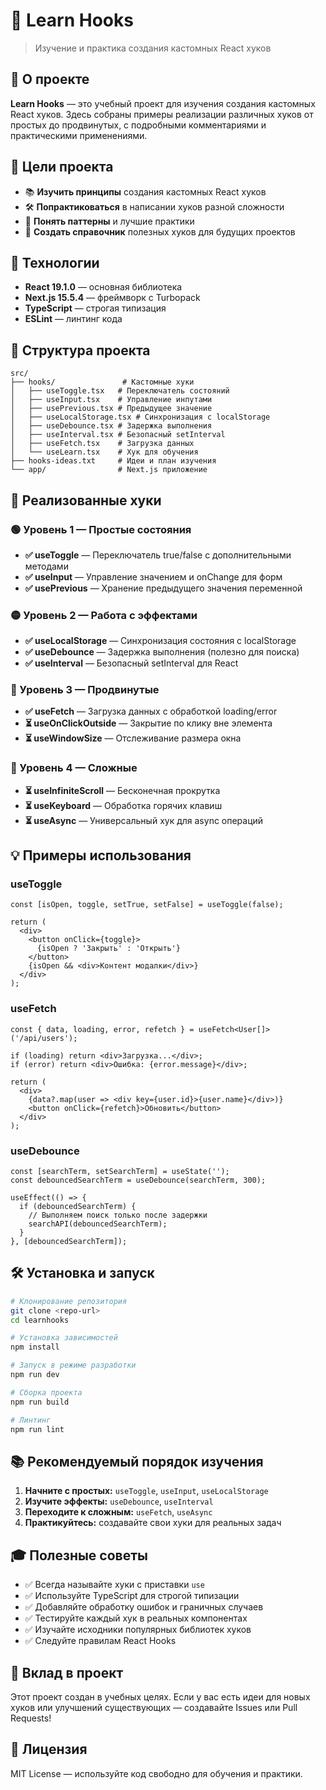 # 🎣 Learn Hooks

> Изучение и практика создания кастомных React хуков

## 📖 О проекте

**Learn Hooks** — это учебный проект для изучения создания кастомных React хуков. Здесь собраны примеры реализации различных хуков от простых до продвинутых, с подробными комментариями и практическими применениями.

## 🎯 Цели проекта

- 📚 **Изучить принципы** создания кастомных React хуков
- 🛠️ **Попрактиковаться** в написании хуков разной сложности
- 🧠 **Понять паттерны** и лучшие практики
- 📝 **Создать справочник** полезных хуков для будущих проектов

## 🚀 Технологии

- **React 19.1.0** — основная библиотека
- **Next.js 15.5.4** — фреймворк с Turbopack
- **TypeScript** — строгая типизация
- **ESLint** — линтинг кода

## 📂 Структура проекта

```
src/
├── hooks/               # Кастомные хуки
│   ├── useToggle.tsx   # Переключатель состояний
│   ├── useInput.tsx    # Управление инпутами
│   ├── usePrevious.tsx # Предыдущее значение
│   ├── useLocalStorage.tsx # Синхронизация с localStorage
│   ├── useDebounce.tsx # Задержка выполнения
│   ├── useInterval.tsx # Безопасный setInterval
│   ├── useFetch.tsx    # Загрузка данных
│   └── useLearn.tsx    # Хук для обучения
├── hooks-ideas.txt     # Идеи и план изучения
└── app/                # Next.js приложение
```

## 🎯 Реализованные хуки

### 🟢 Уровень 1 — Простые состояния

- **✅ useToggle** — Переключатель true/false с дополнительными методами
- **✅ useInput** — Управление значением и onChange для форм
- **✅ usePrevious** — Хранение предыдущего значения переменной

### 🟡 Уровень 2 — Работа с эффектами

- **✅ useLocalStorage** — Синхронизация состояния с localStorage
- **✅ useDebounce** — Задержка выполнения (полезно для поиска)
- **✅ useInterval** — Безопасный setInterval для React

### 🔴 Уровень 3 — Продвинутые

- **✅ useFetch** — Загрузка данных с обработкой loading/error
- **⏳ useOnClickOutside** — Закрытие по клику вне элемента
- **⏳ useWindowSize** — Отслеживание размера окна

### 🚀 Уровень 4 — Сложные

- **⏳ useInfiniteScroll** — Бесконечная прокрутка
- **⏳ useKeyboard** — Обработка горячих клавиш
- **⏳ useAsync** — Универсальный хук для async операций

## 💡 Примеры использования

### useToggle
```tsx
const [isOpen, toggle, setTrue, setFalse] = useToggle(false);

return (
  <div>
    <button onClick={toggle}>
      {isOpen ? 'Закрыть' : 'Открыть'}
    </button>
    {isOpen && <div>Контент модалки</div>}
  </div>
);
```

### useFetch
```tsx
const { data, loading, error, refetch } = useFetch<User[]>('/api/users');

if (loading) return <div>Загрузка...</div>;
if (error) return <div>Ошибка: {error.message}</div>;

return (
  <div>
    {data?.map(user => <div key={user.id}>{user.name}</div>)}
    <button onClick={refetch}>Обновить</button>
  </div>
);
```

### useDebounce
```tsx
const [searchTerm, setSearchTerm] = useState('');
const debouncedSearchTerm = useDebounce(searchTerm, 300);

useEffect(() => {
  if (debouncedSearchTerm) {
    // Выполняем поиск только после задержки
    searchAPI(debouncedSearchTerm);
  }
}, [debouncedSearchTerm]);
```

## 🛠️ Установка и запуск

```bash
# Клонирование репозитория
git clone <repo-url>
cd learnhooks

# Установка зависимостей
npm install

# Запуск в режиме разработки
npm run dev

# Сборка проекта
npm run build

# Линтинг
npm run lint
```

## 📚 Рекомендуемый порядок изучения

1. **Начните с простых:** `useToggle`, `useInput`, `useLocalStorage`
2. **Изучите эффекты:** `useDebounce`, `useInterval`
3. **Переходите к сложным:** `useFetch`, `useAsync`
4. **Практикуйтесь:** создавайте свои хуки для реальных задач

## 🎓 Полезные советы

- ✅ Всегда называйте хуки с приставки `use`
- ✅ Используйте TypeScript для строгой типизации
- ✅ Добавляйте обработку ошибок и граничных случаев
- ✅ Тестируйте каждый хук в реальных компонентах
- ✅ Изучайте исходники популярных библиотек хуков
- ✅ Следуйте правилам React Hooks

## 🤝 Вклад в проект

Этот проект создан в учебных целях. Если у вас есть идеи для новых хуков или улучшений существующих — создавайте Issues или Pull Requests!

## 📄 Лицензия

MIT License — используйте код свободно для обучения и практики.
